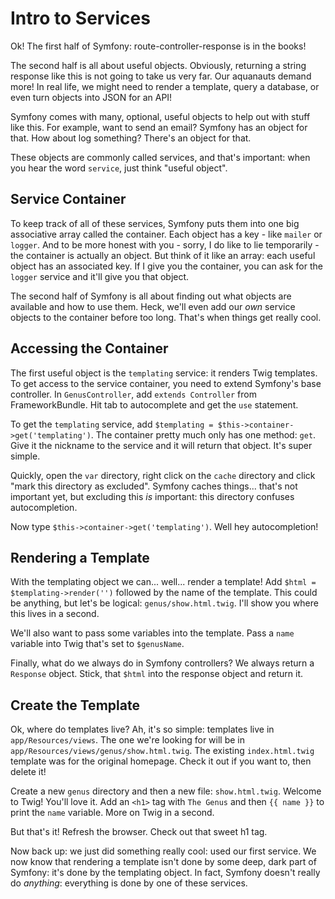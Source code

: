 # Intro to Services

Ok! The first half of Symfony: route-controller-response is in the books!

The second half is all about useful objects. Obviously, returning a string response
like this is not going to take us very far. Our aquanauts demand more! In real life,
we might need to render a template, query a database, or even turn objects into JSON
for an API!

Symfony comes with many, optional, useful objects to help out with stuff like this.
For example, want to send an email? Symfony has an object for that. How about log
something? There's an object for that.

These objects are commonly called services, and that's important: when you hear the
word `service`, just think "useful object".


## Service Container

To keep track of all of these services, Symfony puts them into one big associative
array called the container. Each object has a key - like `mailer` or `logger`. And
to be more honest with you - sorry, I do like to lie temporarily - the container
is actually an object. But think of it like an array: each useful object has an
associated key. If I give you the container, you can ask for the `logger` service
and it'll give you that object.

The second half of Symfony is all about finding out what objects are available and
how to use them. Heck, we'll even add our *own* service objects to the container
before too long. That's when things get really cool.

## Accessing the Container

The first useful object is the `templating` service: it renders Twig templates. To
get access to the service container, you need to extend Symfony's base controller.
In `GenusController`, add `extends Controller` from FrameworkBundle. Hit tab to
autocomplete and get the `use` statement.

To get the `templating` service, add `$templating = $this->container->get('templating')`.
The container pretty much only has one method: `get`. Give it the nickname to the
service and it will return that object. It's super simple.

Quickly, open the `var` directory, right click on the `cache` directory and click
"mark this directory as excluded". Symfony caches things... that's not important
yet, but excluding this *is* important: this directory confuses autocompletion.

Now type `$this->container->get('templating')`. Well hey autocompletion!

## Rendering a Template

With the templating object we can... well... render a template! Add
`$html = $templating->render('')` followed by the name of the template. This could
be anything, but let's be logical: `genus/show.html.twig`. I'll show you where this
lives in a second.

We'll also want to pass some variables into the template. Pass a `name` variable
into Twig that's set to `$genusName`.

Finally, what do we always do in Symfony controllers? We always return a `Response`
object. Stick, that `$html` into the response object and return it.

## Create the Template

Ok, where do templates live? Ah, it's so simple: templates live in `app/Resources/views`.
The one we're looking for will be in `app/Resources/views/genus/show.html.twig`.
The existing `index.html.twig` template was for the original homepage. Check it out
if you want to, then delete it!

Create a new `genus` directory and then a new file: `show.html.twig`. Welcome to
Twig! You'll love it. Add an `<h1>` tag with `The Genus` and then `{{ name }}` to
print the `name` variable. More on Twig in a second.

But that's it! Refresh the browser. Check out that sweet h1 tag. 

Now back up: we just did something really cool: used our first service. We now know
that rendering a template isn't done by some deep, dark part of Symfony: it's done
by the templating object. In fact, Symfony doesn't really do *anything*: everything
is done by one of these services.

